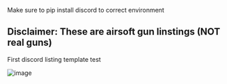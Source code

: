 Make sure to pip install discord to correct environment

## Disclaimer: These are airsoft gun linstings (NOT real guns)

First discord listing template test

![image](https://github.com/user-attachments/assets/1cb4fe60-3b4b-4020-a6b1-6fa1cd75e0b2)
